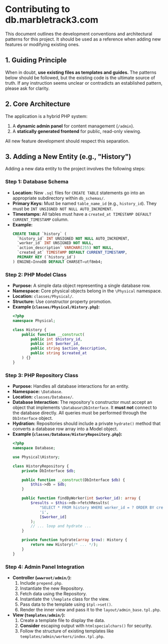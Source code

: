 # Contributing to db.marbletrack3.com

This document outlines the development conventions and architectural patterns for this project. It should be used as a reference when adding new features or modifying existing ones.

## 1. Guiding Principle

When in doubt, **use existing files as templates and guides.** The patterns below should be followed, but the existing code is the ultimate source of truth. If any instruction seems unclear or contradicts an established pattern, please ask for clarity.

## 2. Core Architecture

The application is a hybrid PHP system:
1.  A **dynamic admin panel** for content management (`/admin`).
2.  A **statically generated frontend** for public, read-only viewing.

All new feature development should respect this separation.

## 3. Adding a New Entity (e.g., "History")

Adding a new data entity to the project involves the following steps:

### Step 1: Database Schema

-   **Location:** New `.sql` files for `CREATE TABLE` statements go into an appropriate subdirectory within `db_schemas/`.
-   **Primary Keys:** Must be named `table_name_id` (e.g., `history_id`). They must be `INT UNSIGNED NOT NULL AUTO_INCREMENT`.
-   **Timestamps:** All tables must have a `created_at TIMESTAMP DEFAULT CURRENT_TIMESTAMP` column.
-   **Example:**
    ```sql
    CREATE TABLE `history` (
      `history_id` INT UNSIGNED NOT NULL AUTO_INCREMENT,
      `worker_id` INT UNSIGNED NOT NULL,
      `action_description` VARCHAR(255) NOT NULL,
      `created_at` TIMESTAMP DEFAULT CURRENT_TIMESTAMP,
      PRIMARY KEY (`history_id`)
    ) ENGINE=InnoDB DEFAULT CHARSET=utf8mb4;
    ```

### Step 2: PHP Model Class

-   **Purpose:** A simple data object representing a single database row.
-   **Namespace:** Core physical objects belong in the `\Physical` namespace.
-   **Location:** `classes/Physical/`.
-   **Structure:** Use constructor property promotion.
-   **Example (`classes/Physical/History.php`):**
    ```php
    <?php
    namespace Physical;

    class History {
        public function __construct(
            public int $history_id,
            public int $worker_id,
            public string $action_description,
            public string $created_at
        ) {}
    }
    ```

### Step 3: PHP Repository Class

-   **Purpose:** Handles all database interactions for an entity.
-   **Namespace:** `\Database`.
-   **Location:** `classes/Database/`.
-   **Database Interaction:** The repository's constructor must accept an object that implements `\Database\DbInterface`. It **must not** connect to the database directly. All queries must be performed through the `DbInterface` object.
-   **Hydration:** Repositories should include a private `hydrate()` method that converts a database row array into a Model object.
-   **Example (`classes/Database/HistoryRepository.php`):**
    ```php
    <?php
    namespace Database;

    use Physical\History;

    class HistoryRepository {
        private DbInterface $db;

        public function __construct(DbInterface $db) {
            $this->db = $db;
        }

        public function findByWorker(int $worker_id): array {
            $results = $this->db->fetchResults(
                "SELECT * FROM history WHERE worker_id = ? ORDER BY created_at DESC",
                'i',
                [$worker_id]
            );
            // ... loop and hydrate ...
        }

        private function hydrate(array $row): History {
            return new History(/* ... */);
        }
    }
    ```

### Step 4: Admin Panel Integration

-   **Controller (`wwwroot/admin/`):**
    1.  Include `prepend.php`.
    2.  Instantiate the new Repository.
    3.  Fetch data using the Repository.
    4.  Instantiate the `\Template` class for the view.
    5.  Pass data to the template using `$tpl->set()`.
    6.  Render the inner view and pass it to the `layout/admin_base.tpl.php`.
-   **View (`templates/admin/`):**
    1.  Create a template file to display the data.
    2.  **Consider** escaping output with `htmlspecialchars()` for security.
    3.  Follow the structure of existing templates like `templates/admin/workers/index.tpl.php`.
